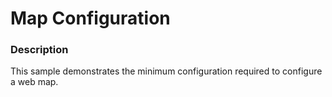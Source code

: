 ﻿# Map Configuration

### Description
This sample demonstrates the minimum configuration required to configure a web map.